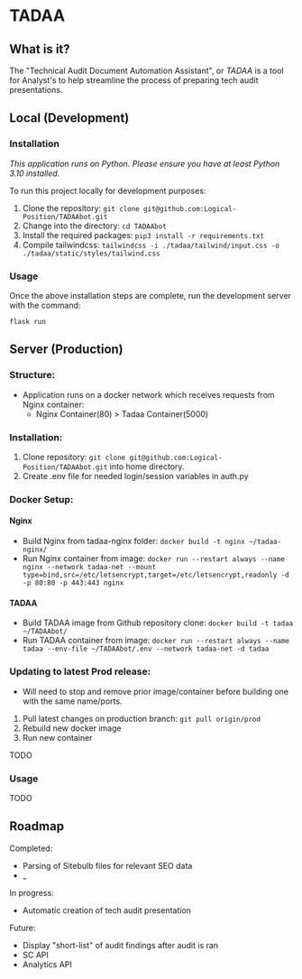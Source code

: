 # TADAA

## What is it?

The "Technical Audit Document Automation Assistant", or _TADAA_ is a tool for Analyst's to help streamline the process of preparing tech audit presentations.

## Local (Development)

### Installation

_This application runs on Python. Please ensure you have at least Python 3.10 installed._

To run this project locally for development purposes:

1. Clone the repository: `git clone git@github.com:Logical-Position/TADAAbot.git`
1. Change into the directory: `cd TADAAbot`
1. Install the required packages: `pip3 install -r requirements.txt`
1. Compile tailwindcss: `tailwindcss -i ./tadaa/tailwind/input.css -o ./tadaa/static/styles/tailwind.css`

### Usage

Once the above installation steps are complete, run the development server with the command:
```
flask run
```

## Server (Production)
### Structure:
* Application runs on a docker network which receives requests from Nginx container: 
  * Nginx Container(80) > Tadaa Container(5000)

### Installation:
1. Clone repository: `git clone git@github.com:Logical-Position/TADAAbot.git` into home directory.
1. Create .env file for needed login/session variables in auth.py


### Docker Setup:
#### Nginx
* Build Nginx from tadaa-nginx folder: `docker build -t nginx ~/tadaa-nginx/`
* Run Nginx container from image: `docker run --restart always --name nginx --network tadaa-net --mount type=bind,src=/etc/letsencrypt,target=/etc/letsencrypt,readonly -d -p 80:80 -p 443:443 nginx`

#### TADAA
* Build TADAA image from Github repository clone: `docker build -t tadaa ~/TADAAbot/`
* Run TADAA container from image: `docker run --restart always --name tadaa --env-file ~/TADAAbot/.env --network tadaa-net -d tadaa`


### Updating to latest Prod release:
* Will need to stop and remove prior image/container before building one with the same name/ports.
1. Pull latest changes on production branch: `git pull origin/prod`
2. Rebuild new docker image
3. Run new container

TODO

### Usage

TODO

## Roadmap
Completed:
* Parsing of Sitebulb files for relevant SEO data
* _

In progress:
* Automatic creation of tech audit presentation

Future:
* Display "short-list" of audit findings after audit is ran
* SC API
* Analytics API